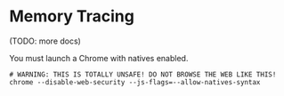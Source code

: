 Memory Tracing
==============

(TODO: more docs)

You must launch a Chrome with natives enabled.

    # WARNING: THIS IS TOTALLY UNSAFE! DO NOT BROWSE THE WEB LIKE THIS!
    chrome --disable-web-security --js-flags=--allow-natives-syntax
